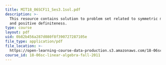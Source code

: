 ```yaml
---
title: MIT18_06SCF11_Ses3.1sol.pdf
description: >-
  This resource contains solution to problem set related to symmetric matrices
  and positive definiteness.
type: course
layout: pdf
uid: 0b82b456a287d080f8f390727287105e
file_type: application/pdf
file_location: >-
  https://open-learning-course-data-production.s3.amazonaws.com/18-06sc-linear-algebra-fall-2011/0b82b456a287d080f8f390727287105e_MIT18_06SCF11_Ses3.1sol.pdf
course_id: 18-06sc-linear-algebra-fall-2011
---
```

